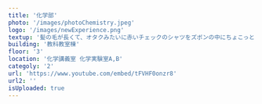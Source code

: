 ```yaml
---
title: '化学部'
photo: '/images/photoChemistry.jpeg'
logo: '/images/newExperience.png'
textup: '髪の毛が長くて、オタクみたいに赤いチェックのシャツをズボンの中にちょこっとしまって、しかもその上から白衣??そんな陰キャばかりの部活ではないのです。僕たちにだって化学の魅力くらいは伝えられるはず！ぜひ教科教室棟３F一番奥の、化学実験室・講義室にお立ち寄りください。'
building: '教科教室棟'
floor: '3' 
location: '化学講義室 化学実験室A,B'
categoly: '2'
url: 'https://www.youtube.com/embed/tFVHF0onzr8'
url2: ''
isUploaded: true
---
```

